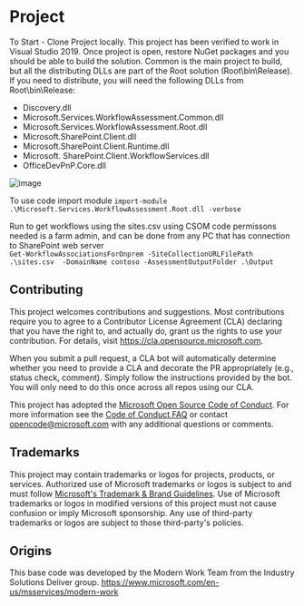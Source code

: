 # Project
To Start - Clone Project locally. This project has been verified to work in Visual Studio 2019. Once project is open, restore NuGet packages and you should be able to build the solution. Common is the main project to build, but all the distributing DLLs are part of the Root solution (Root\bin\Release). If you need to distribute, you will need the following DLLs from Root\bin\Release:
* Discovery.dll
* Microsoft.Services.WorkfIowAssessment.Common.dll
* Microsoft.Services.WorkfIowAssessment.Root.dll
* Microsoft.SharePoint.CIient.dll
* Microsoft.SharePoint.CIient.Runtime.dll
* Microsoft. SharePoint.CIient.WorkfIowServices.dll
* OfficeDevPnP.Core.dll

![image](https://user-images.githubusercontent.com/63272213/136854578-da4def7f-e22a-4541-ae74-f1d3dc328494.png)

To use code import module 
`import-module .\Microsoft.Services.WorkflowAssessment.Root.dll -verbose`

Run to get workflows using the sites.csv using CSOM code permissons needed is a farm admin, and can be done from any PC that has connection to SharePoint web server  
`Get-WorkflowAssociationsForOnprem -SiteCollectionURLFilePath .\sites.csv  -DomainName contoso -AssessmentOutputFolder .\Output`

## Contributing

This project welcomes contributions and suggestions.  Most contributions require you to agree to a
Contributor License Agreement (CLA) declaring that you have the right to, and actually do, grant us
the rights to use your contribution. For details, visit https://cla.opensource.microsoft.com.

When you submit a pull request, a CLA bot will automatically determine whether you need to provide
a CLA and decorate the PR appropriately (e.g., status check, comment). Simply follow the instructions
provided by the bot. You will only need to do this once across all repos using our CLA.

This project has adopted the [Microsoft Open Source Code of Conduct](https://opensource.microsoft.com/codeofconduct/).
For more information see the [Code of Conduct FAQ](https://opensource.microsoft.com/codeofconduct/faq/) or
contact [opencode@microsoft.com](mailto:opencode@microsoft.com) with any additional questions or comments.

## Trademarks

This project may contain trademarks or logos for projects, products, or services. Authorized use of Microsoft 
trademarks or logos is subject to and must follow 
[Microsoft's Trademark & Brand Guidelines](https://www.microsoft.com/en-us/legal/intellectualproperty/trademarks/usage/general).
Use of Microsoft trademarks or logos in modified versions of this project must not cause confusion or imply Microsoft sponsorship.
Any use of third-party trademarks or logos are subject to those third-party's policies.

## Origins

This base code was developed by the Modern Work Team from the Industry Solutions Deliver group. https://www.microsoft.com/en-us/msservices/modern-work
